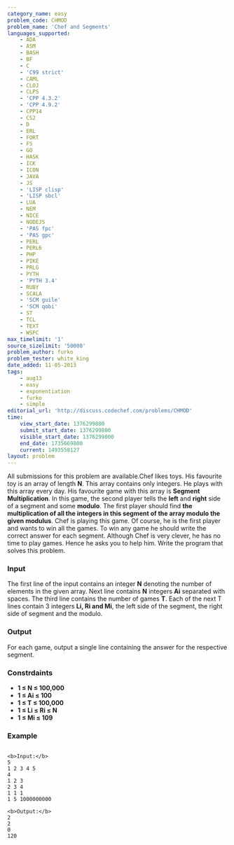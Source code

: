 ```yaml
---
category_name: easy
problem_code: CHMOD
problem_name: 'Chef and Segments'
languages_supported:
    - ADA
    - ASM
    - BASH
    - BF
    - C
    - 'C99 strict'
    - CAML
    - CLOJ
    - CLPS
    - 'CPP 4.3.2'
    - 'CPP 4.9.2'
    - CPP14
    - CS2
    - D
    - ERL
    - FORT
    - FS
    - GO
    - HASK
    - ICK
    - ICON
    - JAVA
    - JS
    - 'LISP clisp'
    - 'LISP sbcl'
    - LUA
    - NEM
    - NICE
    - NODEJS
    - 'PAS fpc'
    - 'PAS gpc'
    - PERL
    - PERL6
    - PHP
    - PIKE
    - PRLG
    - PYTH
    - 'PYTH 3.4'
    - RUBY
    - SCALA
    - 'SCM guile'
    - 'SCM qobi'
    - ST
    - TCL
    - TEXT
    - WSPC
max_timelimit: '1'
source_sizelimit: '50000'
problem_author: furko
problem_tester: white_king
date_added: 11-05-2013
tags:
    - aug13
    - easy
    - exponentiation
    - furko
    - simple
editorial_url: 'http://discuss.codechef.com/problems/CHMOD'
time:
    view_start_date: 1376299800
    submit_start_date: 1376299800
    visible_start_date: 1376299800
    end_date: 1735669800
    current: 1493558127
layout: problem
---
```

All submissions for this problem are available.Chef likes toys. His favourite toy is an array of length **N**. This array contains only integers. He plays with this array every day. His favourite game with this array is **Segment Multiplication**. In this game, the second player tells the **left** and **right** side of a segment and some **modulo**. The first player should find **the multiplication of all the integers in this segment of the array modulo the given modulus**. Chef is playing this game. Of course, he is the first player and wants to win all the games. To win any game he should write the correct answer for each segment. Although Chef is very clever, he has no time to play games. Hence he asks you to help him. Write the program that solves this problem.

### Input

The first line of the input contains an integer **N** denoting the number of elements in the given array. Next line contains **N** integers **Ai** separated with spaces. The third line contains the number of games **T**. Each of the next T lines contain 3 integers **Li, Ri and Mi**, the left side of the segment, the right side of segment and the modulo.

### Output

For each game, output a single line containing the answer for the respective segment.

### Constrdaints

- **1 ≤ N ≤ 100,000**
- **1 ≤ Ai ≤ 100**
- **1 ≤ T ≤ 100,000**
- **1 ≤ Li ≤ Ri ≤ N**
- **1 ≤ Mi ≤ 109**

### Example

```

<b>Input:</b>
5
1 2 3 4 5
4
1 2 3
2 3 4
1 1 1
1 5 1000000000

<b>Output:</b>
2
2
0
120


```